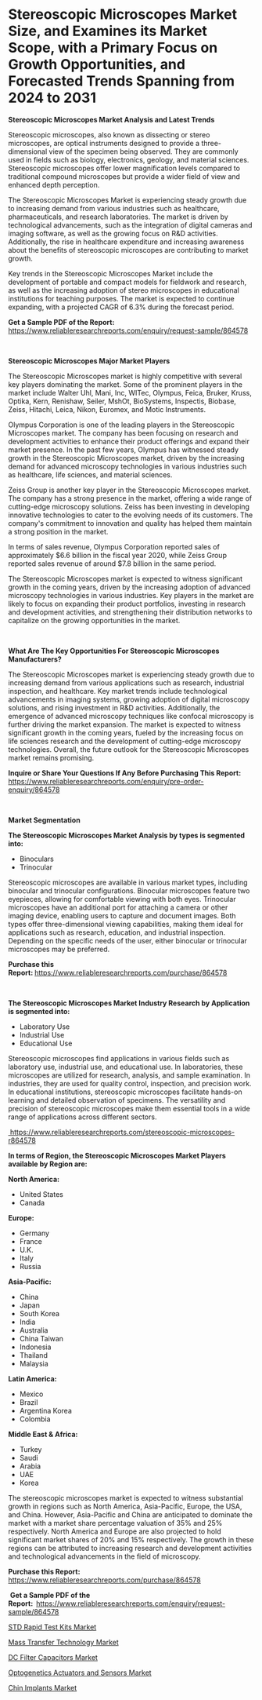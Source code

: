 <p><h1>Stereoscopic Microscopes Market Size, and Examines its Market Scope, with a Primary Focus on Growth Opportunities, and Forecasted Trends Spanning from 2024 to 2031</h1></p><p><strong>Stereoscopic Microscopes Market Analysis and Latest Trends</strong></p>
<p><p>Stereoscopic microscopes, also known as dissecting or stereo microscopes, are optical instruments designed to provide a three-dimensional view of the specimen being observed. They are commonly used in fields such as biology, electronics, geology, and material sciences. Stereoscopic microscopes offer lower magnification levels compared to traditional compound microscopes but provide a wider field of view and enhanced depth perception.</p><p>The Stereoscopic Microscopes Market is experiencing steady growth due to increasing demand from various industries such as healthcare, pharmaceuticals, and research laboratories. The market is driven by technological advancements, such as the integration of digital cameras and imaging software, as well as the growing focus on R&D activities. Additionally, the rise in healthcare expenditure and increasing awareness about the benefits of stereoscopic microscopes are contributing to market growth.</p><p>Key trends in the Stereoscopic Microscopes Market include the development of portable and compact models for fieldwork and research, as well as the increasing adoption of stereo microscopes in educational institutions for teaching purposes. The market is expected to continue expanding, with a projected CAGR of 6.3% during the forecast period.</p></p>
<p><strong>Get a Sample PDF of the Report:&nbsp;</strong> <a href="https://www.reliableresearchreports.com/enquiry/request-sample/864578">https://www.reliableresearchreports.com/enquiry/request-sample/864578</a></p>
<p>&nbsp;</p>
<p><strong>Stereoscopic Microscopes Major Market Players</strong></p>
<p><p>The Stereoscopic Microscopes market is highly competitive with several key players dominating the market. Some of the prominent players in the market include Walter Uhl, Mani, Inc, WITec, Olympus, Feica, Bruker, Kruss, Optika, Kern, Renishaw, Seiler, MshOt, BioSystems, Inspectis, Biobase, Zeiss, Hitachi, Leica, Nikon, Euromex, and Motic Instruments.</p><p>Olympus Corporation is one of the leading players in the Stereoscopic Microscopes market. The company has been focusing on research and development activities to enhance their product offerings and expand their market presence. In the past few years, Olympus has witnessed steady growth in the Stereoscopic Microscopes market, driven by the increasing demand for advanced microscopy technologies in various industries such as healthcare, life sciences, and material sciences.</p><p>Zeiss Group is another key player in the Stereoscopic Microscopes market. The company has a strong presence in the market, offering a wide range of cutting-edge microscopy solutions. Zeiss has been investing in developing innovative technologies to cater to the evolving needs of its customers. The company's commitment to innovation and quality has helped them maintain a strong position in the market.</p><p>In terms of sales revenue, Olympus Corporation reported sales of approximately $6.6 billion in the fiscal year 2020, while Zeiss Group reported sales revenue of around $7.8 billion in the same period.</p><p>The Stereoscopic Microscopes market is expected to witness significant growth in the coming years, driven by the increasing adoption of advanced microscopy technologies in various industries. Key players in the market are likely to focus on expanding their product portfolios, investing in research and development activities, and strengthening their distribution networks to capitalize on the growing opportunities in the market.</p></p>
<p>&nbsp;</p>
<p><strong>What Are The Key Opportunities For Stereoscopic Microscopes Manufacturers?</strong></p>
<p><p>The Stereoscopic Microscopes market is experiencing steady growth due to increasing demand from various applications such as research, industrial inspection, and healthcare. Key market trends include technological advancements in imaging systems, growing adoption of digital microscopy solutions, and rising investment in R&D activities. Additionally, the emergence of advanced microscopy techniques like confocal microscopy is further driving the market expansion. The market is expected to witness significant growth in the coming years, fueled by the increasing focus on life sciences research and the development of cutting-edge microscopy technologies. Overall, the future outlook for the Stereoscopic Microscopes market remains promising.</p></p>
<p><strong>Inquire or Share Your Questions If Any Before Purchasing This Report:</strong> <a href="https://www.reliableresearchreports.com/enquiry/pre-order-enquiry/864578">https://www.reliableresearchreports.com/enquiry/pre-order-enquiry/864578</a></p>
<p>&nbsp;</p>
<p><strong>Market Segmentation</strong></p>
<p><strong>The Stereoscopic Microscopes Market Analysis by types is segmented into:</strong></p>
<p><ul><li>Binoculars</li><li>Trinocular</li></ul></p>
<p><p>Stereoscopic microscopes are available in various market types, including binocular and trinocular configurations. Binocular microscopes feature two eyepieces, allowing for comfortable viewing with both eyes. Trinocular microscopes have an additional port for attaching a camera or other imaging device, enabling users to capture and document images. Both types offer three-dimensional viewing capabilities, making them ideal for applications such as research, education, and industrial inspection. Depending on the specific needs of the user, either binocular or trinocular microscopes may be preferred.</p></p>
<p><strong>Purchase this Report:&nbsp;</strong><a href="https://www.reliableresearchreports.com/purchase/864578">https://www.reliableresearchreports.com/purchase/864578</a></p>
<p>&nbsp;</p>
<p><strong>The Stereoscopic Microscopes Market Industry Research by Application is segmented into:</strong></p>
<p><ul><li>Laboratory Use</li><li>Industrial Use</li><li>Educational Use</li></ul></p>
<p><p>Stereoscopic microscopes find applications in various fields such as laboratory use, industrial use, and educational use. In laboratories, these microscopes are utilized for research, analysis, and sample examination. In industries, they are used for quality control, inspection, and precision work. In educational institutions, stereoscopic microscopes facilitate hands-on learning and detailed observation of specimens. The versatility and precision of stereoscopic microscopes make them essential tools in a wide range of applications across different sectors.</p></p>
<p><a href="https://www.reliableresearchreports.com/stereoscopic-microscopes-r864578">&nbsp;https://www.reliableresearchreports.com/stereoscopic-microscopes-r864578</a></p>
<p><strong>In terms of Region, the Stereoscopic Microscopes Market Players available by Region are:</strong></p>
<p>
    <p> <strong> North America: </strong>
        <ul>
            <li>United States</li>
            <li>Canada</li>
        </ul>
        </p> 
    <p> <strong> Europe: </strong>
        <ul>
            <li>Germany</li>
            <li>France</li>
            <li>U.K.</li>
            <li>Italy</li>
            <li>Russia</li>
        </ul>
        </p> 
    <p> <strong> Asia-Pacific: </strong>
        <ul>
            <li>China</li>
            <li>Japan</li>
            <li>South Korea</li>
            <li>India</li>
            <li>Australia</li>
            <li>China Taiwan</li>
            <li>Indonesia</li>
            <li>Thailand</li>
            <li>Malaysia</li>
        </ul>
        </p> 
    <p> <strong> Latin America: </strong>
        <ul>
            <li>Mexico</li>
            <li>Brazil</li>
            <li>Argentina Korea</li>
            <li>Colombia</li>
        </ul>
        </p> 
    <p> <strong> Middle East & Africa: </strong>
        <ul>
            <li>Turkey</li>
            <li>Saudi</li>
            <li>Arabia</li>
            <li>UAE</li>
            <li>Korea</li>
        </ul>
    </p>
    </p>
<p><p>The stereoscopic microscopes market is expected to witness substantial growth in regions such as North America, Asia-Pacific, Europe, the USA, and China. However, Asia-Pacific and China are anticipated to dominate the market with a market share percentage valuation of 35% and 25% respectively. North America and Europe are also projected to hold significant market shares of 20% and 15% respectively. The growth in these regions can be attributed to increasing research and development activities and technological advancements in the field of microscopy.</p></p>
<p><strong>Purchase this Report: </strong><a href="https://www.reliableresearchreports.com/purchase/864578">https://www.reliableresearchreports.com/purchase/864578</a></p>
<p>&nbsp;<strong>Get a Sample PDF of the Report:&nbsp;&nbsp;</strong><a href="https://www.reliableresearchreports.com/enquiry/request-sample/864578">https://www.reliableresearchreports.com/enquiry/request-sample/864578</a></p>
<p><strong></strong></p>
<p><p><a href="https://github.com/nicoletavirag/Market-Research-Report-List-4/blob/main/std-rapid-test-kits-market.md">STD Rapid Test Kits Market</a></p><p><a href="https://issuu.com/reportprime-2/docs/mass-transfer-technology-market-size-2030.pptx">Mass Transfer Technology Market</a></p><p><a href="https://medium.com/@connor.marshall794/dc-filter-capacitors-market-size-share-analysis-growth-trends-forecasts-2024-2031-080bc09b434d">DC Filter Capacitors Market</a></p><p><a href="https://medium.com/@colin.burgess8756/optogenetics-actuators-and-sensors-market-forecast-global-market-trends-and-analysis-from-2024-to-b65ea6c20375">Optogenetics Actuators and Sensors Market</a></p><p><a href="https://github.com/mauripalmi/Market-Research-Report-List-4/blob/main/chin-implants-market.md">Chin Implants Market</a></p></p>